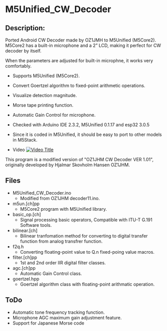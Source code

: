 # M5Unified_CW_Decoder

## Description:
 Ported Android CW Decoder made by OZ1JMH to M5Unified (M5Core2).
M5Core2 has a built-in microphone and a 2” LCD, making it perfect for CW decoder by itself.

When the parameters are adjusted for built-in microphne, it works very comfortably.
 

* Supports M5Unified (M5Core2).
* Convert Goertzel algorithm to fixed-point arithmetic operations.
* Visualize detection magnitude.
* Morse tape printing function.
* Automatic Gain Control for microphone.

* Checked with Arduino IDE 2.3.2, M5Unified 0.1.17 and esp32 3.0.5

* Since it is coded in M5Unified, it should be easy to port to other models in M5Stack.

* Video [![Video Title](https://img.youtube.com/vi/bW1zmd1pF80/0.jpg)](https://www.youtube.com/watch?v=bW1zmd1pF80)

This program is a modified version of "OZ1JHM CW Decoder VER 1.01",
originally developed by Hjalmar Skovholm Hansen OZ1JHM.

## Files
- M5Unified_CW_Decoder.ino
  - Modified from OZ1JHM decoder11.ino.
- m5un.[ch]pp
  - M5Core2 program with M5Unified library.
- basic_op.[ch]
  - Signal processing basic operators, Compatible with ITU-T G.191 Software tools.
- bilinear.[ch]
  - Bilinear tranfomation method for converting to digital transfer function from analog transfrer function.
- f2q.h
  - Converting floating-point value to Q.n fixed-poing value macros.
- filter.[ch]pp
  - 1st and 2nd order IIR digital filter classes.
- agc.[ch]pp
  - Automatic Gain Control class.
- goertzel.hpp
  - Goertzel algorithm class with floating-point arithmatic operation.

## ToDo

* Automatic tone frequency tracking function.
* Microphone AGC maximum gain adjustment feature.
* Support for Japanese Morse code
